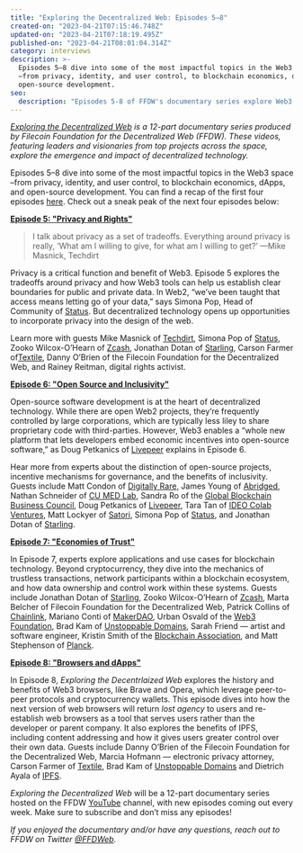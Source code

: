 ```yaml
---
title: "Exploring the Decentralized Web: Episodes 5–8"
created-on: "2023-04-21T07:15:46.748Z"
updated-on: "2023-04-21T07:18:19.495Z"
published-on: "2023-04-21T08:01:04.314Z"
category: interviews
description: >-
  Episodes 5–8 dive into some of the most impactful topics in the Web3 space
  –from privacy, identity, and user control, to blockchain economics, dApps, and
  open-source development.
seo:
  description: "Episodes 5-8 of FFDW's documentary series explore Web3 privacy, open-source development, blockchain economics, and decentralized browsers with industry experts."
---
```


_[Exploring the Decentralized Web](https://www.youtube.com/watch?v=P0yfvedPY94&list=PL37YlBYJT0nmfqDnbov6lKHUyZvRfQjap&index=1) is a 12-part documentary series produced by Filecoin Foundation for the Decentralized Web (FFDW). These videos, featuring leaders and visionaries from top projects across the space, explore the emergence and impact of decentralized technology._

Episodes 5–8 dive into some of the most impactful topics in the Web3 space –from privacy, identity, and user control, to blockchain economics, dApps, and open-source development. You can find a recap of the first four episodes [here](https://medium.com/@FFDWeb/check-out-our-docuseries-exploring-the-decentralized-web-b7d13e2415d). Check out a sneak peak of the next four episodes below:

**[Episode 5: "Privacy and Rights"](https://www.youtube.com/watch?v=paeI3LiHIuI&t=1s)**

> I talk about privacy as a set of tradeoffs. Everything around privacy is really, ‘What am I willing to give, for what am I willing to get?’ —Mike Masnick, Techdirt

Privacy is a critical function and benefit of Web3. Episode 5 explores the tradeoffs around privacy and how Web3 tools can help us establish clear boundaries for public and private data. In Web2, “we’ve been taught that access means letting go of your data,” says Simona Pop, Head of Community of [Status](https://status.im/get/). But decentralized technology opens up opportunities to incorporate privacy into the design of the web.

Learn more with guests Mike Masnick of [Techdirt](https://www.techdirt.com/), Simona Pop of [Status](https://status.im/get/), Zooko Wilcox-O’Hearn of [Zcash](https://z.cash/), Jonathan Dotan of [Starling](https://www.starlinglab.org/), Carson Farmer of[Textile](https://www.textile.io/), Danny O’Brien of the Filecoin Foundation for the Decentralized Web, and Rainey Reitman, digital rights activist.

**[Episode 6: "Open Source and Inclusivity"](https://www.youtube.com/watch?v=wjy4Dv1-pHU)**

Open-source software development is at the heart of decentralized technology. While there are open Web2 projects, they’re frequently controlled by large corporations, which are typically less liley to share proprietary code with third-parties. However, Web3 enables a “whole new platform that lets developers embed economic incentives into open-source software,” as Doug Petkanics of [Livepeer](https://livepeer.org/) explains in Episode 6.

Hear more from experts about the distinction of open-source projects, incentive mechanisms for governance, and the benefits of inclusivity. Guests include Matt Condon of [Digitally Rare](https://anchor.fm/digitallyrare), James Young of [Abridged](https://abridged.io/), Nathan Schneider of [CU MED Lab](https://www.colorado.edu/lab/medlab/about), Sandra Ro of the [Global Blockchain Business Council](https://gbbcouncil.org/), Doug Petkanics of [Livepeer](https://livepeer.org/), Tara Tan of [IDEO Colab Ventures](https://www.ideocolab.com/ventures/), Matt Lockyer of [Satori](https://www.satoriapp.xyz/), Simona Pop of [Status](https://status.im/get/), and Jonathan Dotan of [Starling](https://www.starlinglab.org/).

**[Episode 7: "Economies of Trust"](https://www.youtube.com/watch?v=KBq0GsTj3ho)**

In Episode 7, experts explore applications and use cases for blockchain technology. Beyond cryptocurrency, they dive into the mechanics of trustless transactions, network participants within a blockchain ecosystem, and how data ownership and control work within these systems. Guests include Jonathan Dotan of [Starling](https://www.starlinglab.org/), Zooko Wilcox-O’Hearn of [Zcash](https://z.cash/), Marta Belcher of Filecoin Foundation for the Decentralized Web, Patrick Collins of [Chainlink](https://chain.link/), Mariano Conti of [MakerDAO](https://makerdao.com/en/), Urban Osvald of the [Web3 Foundation](https://web3.foundation/), Brad Kam of [Unstoppable Domains](https://unstoppabledomains.com/), Sarah Friend — artist and software engineer, Kristin Smith of the [Blockchain Association](https://theblockchainassociation.org/), and Matt Stephenson of [Planck](https://planckdata.com/).

**[Episode 8: "Browsers and dApps"](https://www.youtube.com/watch?v=wF_a2vR4zxQ)**

In Episode 8, _Exploring the Decentrlaized Web_ explores the history and benefits of Web3 browsers, like Brave and Opera, which leverage peer-to-peer protocols and cryptocurrency wallets. This episode dives into how the next version of web browsers will return _lost agency_ to users and re-establish web browsers as a tool that serves users rather than the developer or parent company. It also explores the benefits of IPFS, including content addressing and how it gives users greater control over their own data. Guests include Danny O’Brien of the Filecoin Foundation for the Decentralized Web, Marcia Hofmann — electronic privacy attorney, Carson Farmer of [Textile](https://www.textile.io/), Brad Kam of [Unstoppable Domains](https://unstoppabledomains.com/) and Dietrich Ayala of [IPFS](https://ipfs.io/).

_Exploring the Decentralized Web_ will be a 12-part documentary series hosted on the FFDW [YouTube](https://www.youtube.com/channel/UCbj3Hck5cwKURkZKHjg_MKQ) channel, with new episodes coming out every week. Make sure to subscribe and don’t miss any episodes!

_If you enjoyed the documentary and/or have any questions, reach out to FFDW on Twitter [@FFDWeb](https://twitter.com/ffdweb)._
